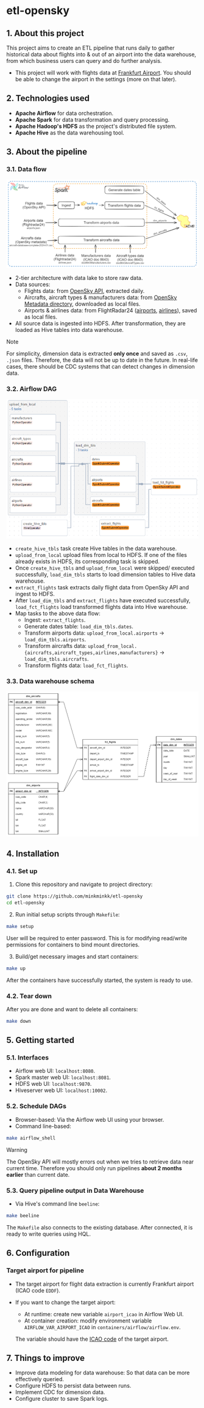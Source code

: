 # etl-opensky

## 1. About this project

This project aims to create an ETL pipeline that runs daily to gather historical data about flights into & out of an airport into the data warehouse, from which business users can query and do further analysis.

- This project will work with flights data at [Frankfurt Airport](https://en.wikipedia.org/wiki/Frankfurt_Airport). You should be able to change the airport in the settings (more on that later).


## 2. Technologies used

- **Apache Airflow** for data orchestration.
- **Apache Spark** for data transformation and query processing.
- **Apache Hadoop's HDFS** as the project's distributed file system.
- **Apache Hive** as the data warehousing tool.

## 3. About the pipeline

### 3.1. Data flow

![Data Flow](imgs/data_flow.png)

- 2-tier architecture with data lake to store raw data.
- Data sources:
    - Flights data: from [OpenSky API](https://openskynetwork.github.io/opensky-api/rest.html), extracted daily.
    - Aircrafts, aircraft types & manufacturers data: from [OpenSky Metadata directory](https://opensky-network.org/datasets/metadata/), downloaded as local files.
    - Airports & airlines data: from FlightRadar24 ([airports](https://www.flightradar24.com/_json/airports.php), [airlines](https://www.flightradar24.com/_json/airlines.php)), saved as local files.
- All source data is ingested into HDFS. After transformation, they are loaded as Hive tables into data warehouse.

> [!note] 
> For simplicity, dimension data is extracted **only once** and saved as `.csv`, `.json` files. Therefore, the data will not be up to date in the future. In real-life cases, there should be CDC systems that can detect changes in dimension data.

### 3.2. Airflow DAG

![Airflow DAG](imgs/airflow_dag.png)

- `create_hive_tbls` task create Hive tables in the data warehouse.
- `upload_from_local` upload files from local to HDFS. If one of the files already exists in HDFS, its corresponding task is skipped.
- Once `create_hive_tbls` and `upload_from_local` were skipped/ executed successfully, `load_dim_tbls` starts to load dimension tables to Hive data warehouse.
- `extract_flights` task extracts daily flight data from OpenSky API and ingest to HDFS.
- After `load_dim_tbls` and `extract_flights` have executed successfully, `load_fct_flights` load transformed flights data into Hive warehouse.
- Map tasks to the above data flow:
    - Ingest: `extract_flights`.
    - Generate dates table: `load_dim_tbls.dates`.
    - Transform airports data: `upload_from_local.airports` $\rightarrow$ `load_dim_tbls.airports`.
    - Transform aircrafts data: `upload_from_local.{aircrafts,aircraft_types,airlines,manufacturers}` $\rightarrow$ `load_dim_tbls.aircrafts`.
    - Transform flights data: `load_fct_flights`.


### 3.3. Data warehouse schema

![DWH Schema](imgs/dwh_schema.png)

## 4. Installation

### 4.1. Set up

1. Clone this repository and navigate to project directory:

```bash
git clone https://github.com/minkminkk/etl-opensky
cd etl-opensky
```

2. Run initial setup scripts through `Makefile`:

```bash
make setup
```

User will be required to enter password. This is for modifying read/write permissions for containers to bind mount directories. 

3. Build/get necessary images and start containers:

```bash
make up
```

After the containers have successfully started, the system is ready to use.

### 4.2. Tear down

After you are done and want to delete all containers:

```bash
make down
```

## 5. Getting started

### 5.1. Interfaces

- Airflow web UI: `localhost:8080`.
- Spark master web UI: `localhost:8081`.
- HDFS web UI: `localhost:9870`.
- Hiveserver web UI: `localhost:10002`.

### 5.2. Schedule DAGs

- Browser-based: Via the Airflow web UI using your browser.
- Command line-based:
```bash
make airflow_shell
```

> [!warning]
> The OpenSky API will mostly errors out when we tries to retrieve data near current time. Therefore you should only run pipelines **about 2 months earlier** than current date.

### 5.3. Query pipeline output in Data Warehouse

- Via Hive's command line `beeline`:
```bash
make beeline
```

The `Makefile` also connects to the existing database. After connected, it is ready to write queries using HQL.

## 6. Configuration

### Target airport for pipeline

- The target airport for flight data extraction is currently Frankfurt airport (ICAO code `EDDF`).
- If you want to change the target airport:
    - At runtime: create new variable `airport_icao` in Airflow Web UI.
    - At container creation: modify environment variable `AIRFLOW_VAR_AIRPORT_ICAO` in `containers/airflow/airflow.env`.

    The variable should have the [ICAO code](https://en.wikipedia.org/wiki/ICAO_airport_code) of the target airport. 

## 7. Things to improve

- Improve data modeling for data warehouse: So that data can be more effectively queried.
- Configure HDFS to persist data between runs.
- Implement CDC for dimension data.
- Configure cluster to save Spark logs.